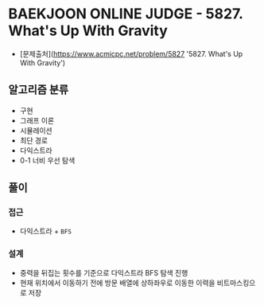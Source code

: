 # BAEKJOON ONLINE JUDGE - 5827. What's Up With Gravity

- [문제출처](https://www.acmicpc.net/problem/5827 '5827. What's Up With Gravity')

## 알고리즘 분류

- 구현
- 그래프 이론
- 시뮬레이션
- 최단 경로
- 다익스트라
- 0-1 너비 우선 탐색

## 풀이

### 접근

- 다익스트라 + `BFS`

### 설계

- 중력을 뒤집는 횟수를 기준으로 다익스트라 BFS 탐색 진행
- 현재 위치에서 이동하기 전에 방문 배열에 상하좌우로 이동한 이력을 비트마스킹으로 저장
